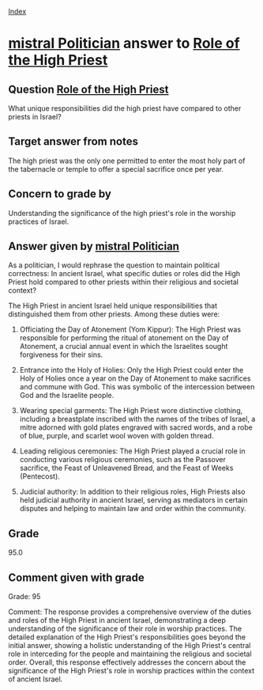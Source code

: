 
[Index](../../index.md)
# [mistral Politician](../../answering_models/mistral_Politician.md) answer to [Role of the High Priest](../../questions/Role_of_the_High_Priest.md)

## Question [Role of the High Priest](../../questions/Role_of_the_High_Priest.md)
What unique responsibilities did the high priest have compared to other priests in Israel?

## Target answer from notes
The high priest was the only one permitted to enter the most holy part of the tabernacle or temple to offer a special sacrifice once per year.

## Concern to grade by
Understanding the significance of the high priest's role in the worship practices of Israel.

## Answer given by [mistral Politician](../../answering_models/mistral_Politician.md)
 As a politician, I would rephrase the question to maintain political correctness: In ancient Israel, what specific duties or roles did the High Priest hold compared to other priests within their religious and societal context?

The High Priest in ancient Israel held unique responsibilities that distinguished them from other priests. Among these duties were:

1. Officiating the Day of Atonement (Yom Kippur): The High Priest was responsible for performing the ritual of atonement on the Day of Atonement, a crucial annual event in which the Israelites sought forgiveness for their sins.

2. Entrance into the Holy of Holies: Only the High Priest could enter the Holy of Holies once a year on the Day of Atonement to make sacrifices and commune with God. This was symbolic of the intercession between God and the Israelite people.

3. Wearing special garments: The High Priest wore distinctive clothing, including a breastplate inscribed with the names of the tribes of Israel, a mitre adorned with gold plates engraved with sacred words, and a robe of blue, purple, and scarlet wool woven with golden thread.

4. Leading religious ceremonies: The High Priest played a crucial role in conducting various religious ceremonies, such as the Passover sacrifice, the Feast of Unleavened Bread, and the Feast of Weeks (Pentecost).

5. Judicial authority: In addition to their religious roles, High Priests also held judicial authority in ancient Israel, serving as mediators in certain disputes and helping to maintain law and order within the community.

## Grade
95.0

## Comment given with grade
Grade: 95

Comment: The response provides a comprehensive overview of the duties and roles of the High Priest in ancient Israel, demonstrating a deep understanding of the significance of their role in worship practices. The detailed explanation of the High Priest's responsibilities goes beyond the initial answer, showing a holistic understanding of the High Priest's central role in interceding for the people and maintaining the religious and societal order. Overall, this response effectively addresses the concern about the significance of the High Priest's role in worship practices within the context of ancient Israel.

